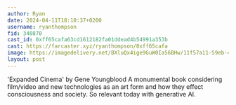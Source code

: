 ```yaml
---
author: Ryan
date: 2024-04-11T18:10:37+0200
username: ryanthompson
fid: 340870
cast_id: 0xff65cafa63cd1612182fa01ddead4b54991a353b
cast: https://farcaster.xyz/ryanthompson/0xff65cafa
image: https://imagedelivery.net/BXluQx4ige9GuW0Ia56BHw/11f57a11-59eb-4af1-c43d-3541bf41ce00/original
layout: post
---
```


'Expanded Cinema' by Gene Youngblood
A monumental book considering film/video and new technologies as an art form and how they effect consciousness and society. So relevant today with generative AI.

<img src='https://imagedelivery.net/BXluQx4ige9GuW0Ia56BHw/11f57a11-59eb-4af1-c43d-3541bf41ce00/original' alt='' referrerpolicy='no-referrer'/>
<img src='https://imagedelivery.net/BXluQx4ige9GuW0Ia56BHw/2b3efd53-ce56-41a8-0552-840187f71100/original' alt='' referrerpolicy='no-referrer'/>
